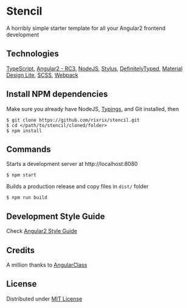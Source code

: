 # Stencil

A horribly simple starter template for all your Angular2 frontend development

## Technologies

[TypeScript](http://www.typescriptlang.org/), [Angular2 - RC3](https://angular.io/),
[NodeJS](https://nodejs.org/), [Stylus](http://learnboost.github.io/stylus/),
[DefinitelyTyped](http://definitelytyped.org/tsd/), [Material Design Lite](https://www.getmdl.io/), [SCSS](http://sass-lang.com/),
[Webpack](https://webpack.github.io/)

## Install NPM dependencies

Make sure you already have NodeJS, [Typings](https://www.npmjs.com/package/typings), and Git installed, then

```
$ git clone https://github.com/rixrix/stencil.git
$ cd </path/to/stencil/cloned/folder>
$ npm install
```

## Commands

Starts a development server at http://localhost:8080
```
$ npm start
```

Builds a production release and copy files in `dist/` folder

```
$ npm run build
```

## Development Style Guide

Check [Angular2 Style Guide](https://angular.io/styleguide)

## Credits

A million thanks to [AngularClass](https://github.com/AngularClass/angular2-webpack-starter)

## License

Distributed under [MIT License](http://opensource.org/licenses/MIT)
